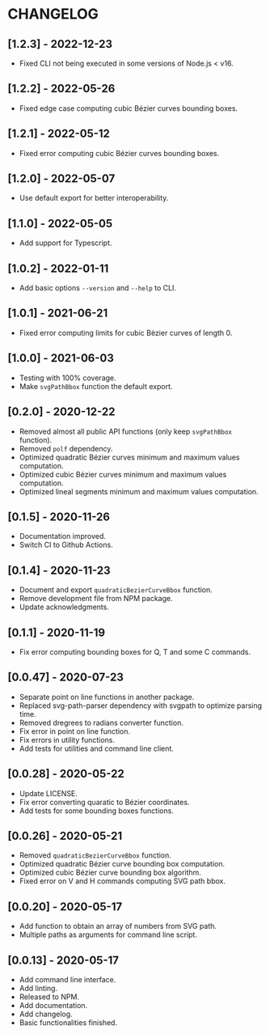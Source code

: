 # CHANGELOG

## [1.2.3] - 2022-12-23

- Fixed CLI not being executed in some versions of Node.js < v16.

## [1.2.2] - 2022-05-26

- Fixed edge case computing cubic Bézier curves bounding boxes.

## [1.2.1] - 2022-05-12

- Fixed error computing cubic Bézier curves bounding boxes.

## [1.2.0] - 2022-05-07

- Use default export for better interoperability.

## [1.1.0] - 2022-05-05

- Add support for Typescript.

## [1.0.2] - 2022-01-11

- Add basic options `--version` and `--help` to CLI.

## [1.0.1] - 2021-06-21

- Fixed error computing limits for cubic Bèzier curves of length 0.

## [1.0.0] - 2021-06-03

- Testing with 100% coverage.
- Make `svgPathBbox` function the default export.

## [0.2.0] - 2020-12-22

- Removed almost all public API functions (only keep `svgPathBbox` function).
- Removed `polf` dependency.
- Optimized quadratic Bézier curves minimum and maximum values computation.
- Optimized cubic Bézier curves minimum and maximum values computation.
- Optimized lineal segments minimum and maximum values computation.

## [0.1.5] - 2020-11-26

- Documentation improved.
- Switch CI to Github Actions.

## [0.1.4] - 2020-11-23

- Document and export `quadraticBezierCurveBbox` function.
- Remove development file from NPM package.
- Update acknowledgments.

## [0.1.1] - 2020-11-19

- Fix error computing bounding boxes for Q, T and some C commands.

## [0.0.47] - 2020-07-23

- Separate point on line functions in another package.
- Replaced svg-path-parser dependency with svgpath to optimize parsing time.
- Removed dregrees to radians converter function.
- Fix error in point on line function.
- Fix errors in utility functions.
- Add tests for utilities and command line client.

## [0.0.28] - 2020-05-22

- Update LICENSE.
- Fix error converting quaratic to Bézier coordinates.
- Add tests for some bounding boxes functions.

## [0.0.26] - 2020-05-21

- Removed `quadraticBezierCurveBbox` function.
- Optimized quadratic Bézier curve bounding box computation.
- Optimized cubic Bézier curve bounding box algorithm.
- Fixed error on V and H commands computing SVG path bbox.

## [0.0.20] - 2020-05-17

- Add function to obtain an array of numbers from SVG path.
- Multiple paths as arguments for command line script.

## [0.0.13] - 2020-05-17

- Add command line interface.
- Add linting.
- Released to NPM.
- Add documentation.
- Add changelog.
- Basic functionalities finished.
